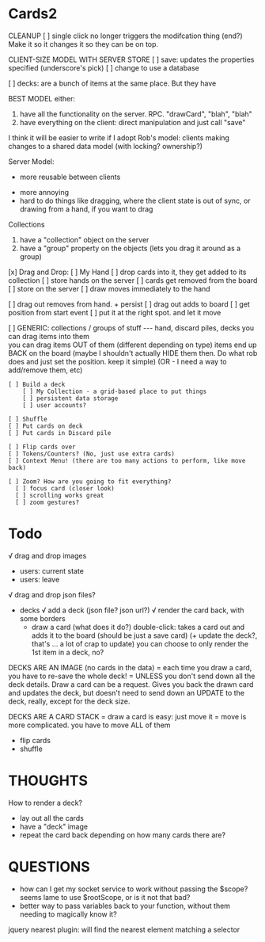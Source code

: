 # Cards2

CLEANUP
[ ] single click no longer triggers the modifcation thing (end?) Make it so it changes it so they can be on top. 



CLIENT-SIZE MODEL WITH SERVER STORE
[ ] save: updates the properties specified (underscore's pick)
[ ] change to use a database



[ ] decks: are a bunch of items at the same place. But they have 






BEST MODEL
either:
  1. have all the functionality on the server. RPC. "drawCard", "blah", "blah"
  2. have everything on the client: direct manipulation and just call "save"

I think it will be easier to write if I adopt Rob's model: clients making changes to a shared data model (with locking? ownership?)



Server Model: 
+ more reusable between clients
- more annoying
- hard to do things like dragging, where the client state is out of sync, or drawing from a hand, if you want to drag

Collections
  1. have a "collection" object on the server
  2. have a "group" property on the objects (lets you drag it around as a group)

[x] Drag and Drop:
[ ] My Hand
  [ ] drop cards into it, they get added to its collection
      [ ] store hands on the server
  [ ] cards get removed from the board
      [ ] store on the server
  [ ] draw moves immediately to the hand

  [ ] drag out removes from hand. + persist
  [ ] drag out adds to board
      [ ] get position from start event
      [ ] put it at the right spot. and let it move


  [ ] GENERIC: collections / groups of stuff
    --- hand, discard piles, decks
    you can drag items into them    
    you can drag items OUT of them (different depending on type)
    items end up BACK on the board (maybe I shouldn't actually HIDE them then. Do what rob does and just set the position. keep it simple)
    (OR - I need a way to add/remove them, etc)



    [ ] Build a deck
        [ ] My Collection - a grid-based place to put things
        [ ] persistent data storage
        [ ] user accounts?

    [ ] Shuffle
    [ ] Put cards on deck
    [ ] Put cards in Discard pile

    [ ] Flip cards over
    [ ] Tokens/Counters? (No, just use extra cards)
    [ ] Context Menu! (there are too many actions to perform, like move back)

    [ ] Zoom? How are you going to fit everything?
      [ ] focus card (closer look)
      [ ] scrolling works great
      [ ] zoom gestures?

# Todo
√ drag and drop images

* users: current state
* users: leave

√ drag and drop json files?
* decks
  √ add a deck (json file? json url?)
  √ render the card back, with some borders
  * draw a card (what does it do?)
      double-click: takes a card out and adds it to the board (should be just a save card) (+ update the deck?, that's ... a lot of crap to update) you can choose to only render the 1st item in a deck, no?


DECKS ARE AN IMAGE (no cards in the data)
  = each time you draw a card, you have to re-save the whole deck!
  = UNLESS you don't send down all the deck details. Draw a card can be a request. Gives you back the drawn card and updates the deck, but doesn't need to send down an UPDATE to the deck, really, except for the deck size.

DECKS ARE A CARD STACK
  = draw a card is easy: just move it
  = move is more complicated. you have to move ALL of them
      
  * flip cards
  * shuffle

# THOUGHTS
How to render a deck? 
  - lay out all the cards
  - have a "deck" image
  - repeat the card back depending on how many cards there are?

# QUESTIONS
* how can I get my socket service to work without passing the $scope? seems lame to use $rootScope, or is it not that bad?
* better way to pass variables back to your function, without them needing to magically know it?







jquery nearest plugin: will find the nearest element matching a selector
